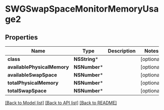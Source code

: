 # SWGSwapSpaceMonitorMemoryUsage2

## Properties
Name | Type | Description | Notes
------------ | ------------- | ------------- | -------------
**class** | **NSString*** |  | [optional] 
**availablePhysicalMemory** | **NSNumber*** |  | [optional] 
**availableSwapSpace** | **NSNumber*** |  | [optional] 
**totalPhysicalMemory** | **NSNumber*** |  | [optional] 
**totalSwapSpace** | **NSNumber*** |  | [optional] 

[[Back to Model list]](../README.md#documentation-for-models) [[Back to API list]](../README.md#documentation-for-api-endpoints) [[Back to README]](../README.md)


